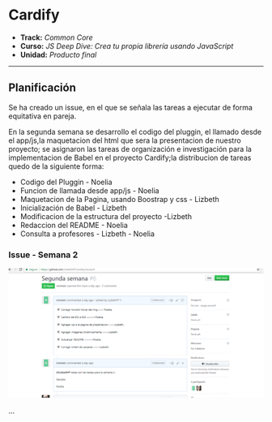 # Cardify

* **Track:** _Common Core_
* **Curso:** _JS Deep Dive: Crea tu propia librería usando JavaScript_
* **Unidad:** _Producto final_

***

## Planificación
Se ha creado un issue, en el que se señala las tareas  a ejecutar  de forma equitativa  en pareja.

En la segunda semana se  desarrollo el  codigo del pluggin, el llamado desde  el app/js,la  maquetacion del html que  sera  la presentacion de  nuestro proyecto; se asignaron las tareas de organización e investigación para  la implementacion de  Babel en el proyecto Cardify;la distribucion de  tareas  quedo de  la siguiente forma:

* Codigo del Pluggin - Noelia 
* Funcion de  llamada  desde  app/js - Noelia
* Maquetacion de  la Pagina, usando  Boostrap y  css  -  Lizbeth
* Inicialización de  Babel  - Lizbeth
* Modificacion de  la  estructura  del proyecto -Lizbeth
* Redaccion del README - Noelia
* Consulta  a  profesores - Lizbeth - Noelia


### Issue - Semana 2
![Sin titulo](assets/docs/issue-3.png)





...
